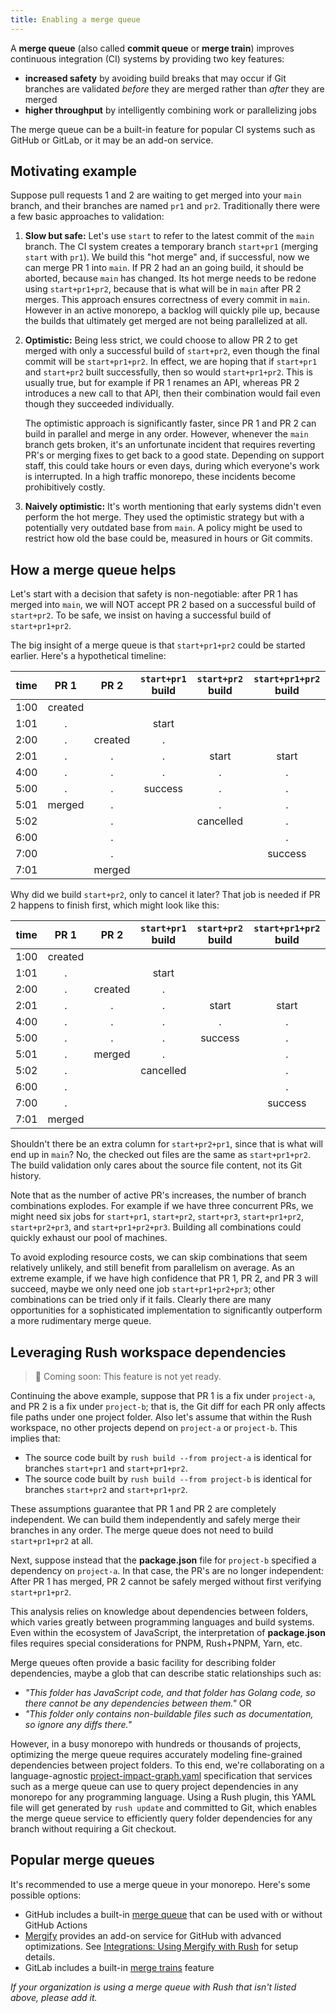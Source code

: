 ```yaml
---
title: Enabling a merge queue
---
```


A **merge queue** (also called **commit queue** or **merge train**) improves continuous integration
(CI) systems
by providing two key features:

- **increased safety** by avoiding build breaks that may occur if Git branches are validated
  _before_ they are merged rather than _after_ they are merged
- **higher throughput** by intelligently combining work or parallelizing jobs

The merge queue can be a built-in feature for popular CI systems such as GitHub or GitLab,
or it may be an add-on service.

## Motivating example

Suppose pull requests 1 and 2 are waiting to get merged into your `main` branch, and their branches are
named `pr1` and `pr2`. Traditionally there were a few basic approaches to validation:

1. **Slow but safe:** Let's use `start` to refer to the latest commit of the `main` branch.
   The CI system creates a temporary branch `start+pr1` (merging `start` with `pr1`).
   We build this "hot merge" and, if successful, now we can merge PR 1 into `main`.
   If PR 2 had an an going build, it should be aborted, because `main` has changed. Its hot merge needs
   to be redone using `start+pr1+pr2`, because that is what will be in `main` after PR 2 merges.
   This approach ensures correctness of every commit in `main`. However in an active monorepo,
   a backlog will quickly pile up, because the builds that ultimately get merged are not being parallelized at all.

2. **Optimistic:** Being less strict, we could choose to allow PR 2 to get merged with only a successful build
   of `start+pr2`, even though the final commit will be `start+pr1+pr2`. In effect, we are hoping that if
   `start+pr1` and `start+pr2` built successfully, then so would `start+pr1+pr2`. This is usually true,
   but for example if PR 1 renames an API, whereas PR 2 introduces a new call to that API, then their
   combination would fail even though they succeeded individually.

   The optimistic approach is significantly faster, since PR 1 and PR 2 can build in parallel
   and merge in any order. However, whenever the `main` branch gets broken, it's an unfortunate incident
   that requires reverting PR's or merging fixes to get back to a good state. Depending on support staff,
   this could take hours or even days, during which everyone's work is interrupted.
   In a high traffic monorepo, these incidents become prohibitively costly.

3. **Naively optimistic:** It's worth mentioning that early systems didn't even perform the hot merge.
   They used the optimistic strategy but with a potentially very outdated base from `main`.
   A policy might be used to restrict how old the base could be, measured in hours or Git commits.

## How a merge queue helps

Let's start with a decision that safety is non-negotiable: after PR 1 has merged into `main`,
we will NOT accept PR 2 based on a successful build of `start+pr2`. To be safe, we insist on having
a successful build of `start+pr1+pr2`.

The big insight of a merge queue is that `start+pr1+pr2` could be started earlier.
Here's a hypothetical timeline:

| time |  PR 1   |  PR 2   | `start+pr1` build | `start+pr2` build | `start+pr1+pr2` build |
| ---- | :-----: | :-----: | :---------------: | :---------------: | :-------------------: |
| 1:00 | created |         |                   |                   |                       |
| 1:01 |    .    |         |       start       |                   |                       |
| 2:00 |    .    | created |         .         |                   |                       |
| 2:01 |    .    |    .    |         .         |       start       |         start         |
| 4:00 |    .    |    .    |         .         |         .         |           .           |
| 5:00 |    .    |    .    |      success      |         .         |           .           |
| 5:01 | merged  |    .    |                   |         .         |           .           |
| 5:02 |         |    .    |                   |     cancelled     |           .           |
| 6:00 |         |    .    |                   |                   |           .           |
| 7:00 |         |    .    |                   |                   |        success        |
| 7:01 |         | merged  |                   |                   |                       |

Why did we build `start+pr2`, only to cancel it later? That job is needed if PR 2 happens to finish first,
which might look like this:

| time |  PR 1   |  PR 2   | `start+pr1` build | `start+pr2` build | `start+pr1+pr2` build |
| ---- | :-----: | :-----: | :---------------: | :---------------: | :-------------------: |
| 1:00 | created |         |                   |                   |                       |
| 1:01 |    .    |         |       start       |                   |                       |
| 2:00 |    .    | created |         .         |                   |                       |
| 2:01 |    .    |    .    |         .         |       start       |         start         |
| 4:00 |    .    |    .    |         .         |         .         |           .           |
| 5:00 |    .    |    .    |         .         |      success      |           .           |
| 5:01 |    .    | merged  |         .         |                   |           .           |
| 5:02 |    .    |         |     cancelled     |                   |           .           |
| 6:00 |    .    |         |                   |                   |           .           |
| 7:00 |    .    |         |                   |                   |        success        |
| 7:01 | merged  |         |                   |                   |                       |

Shouldn't there be an extra column for `start+pr2+pr1`, since that is what will end up in `main`? No,
the checked out files are the same as `start+pr1+pr2`. The build validation only cares about the source
file content, not its Git history.

Note that as the number of active PR's increases, the number of branch combinations explodes.
For example if we have three concurrent PRs, we might need six jobs for
`start+pr1`, `start+pr2`, `start+pr3`, `start+pr1+pr2`, `start+pr2+pr3`, and `start+pr1+pr2+pr3`.
Building all combinations could quickly exhaust our pool of machines.

To avoid exploding resource costs, we can skip combinations that seem relatively unlikely, and
still benefit from parallelism on average. As an extreme example, if we have high confidence that
PR 1, PR 2, and PR 3 will succeed, maybe we only need one job `start+pr1+pr2+pr3`; other combinations
can be tried only if it fails. Clearly there are many opportunities for a sophisticated implementation
to significantly outperform a more rudimentary merge queue.

## Leveraging Rush workspace dependencies

> 🚧 Coming soon: This feature is not yet ready.

Continuing the above example, suppose that PR 1 is a fix under `project-a`, and PR 2 is a fix under `project-b`;
that is, the Git diff for each PR only affects file paths under one project folder. Also let's assume that within
the Rush workspace, no other projects depend on `project-a` or `project-b`. This implies that:

- The source code built by `rush build --from project-a` is identical for branches `start+pr1` and `start+pr1+pr2`.
- The source code built by `rush build --from project-b` is identical for branches `start+pr2` and `start+pr1+pr2`.

These assumptions guarantee that PR 1 and PR 2 are completely independent. We can build them independently
and safely merge their branches in any order. The merge queue does not need to build `start+pr1+pr2` at all.

Next, suppose instead that the **package.json** file for `project-b` specified a dependency on `project-a`.
In that case, the PR's are no longer independent: After PR 1 has merged, PR 2 cannot be safely merged
without first verifying `start+pr1+pr2`.

This analysis relies on knowledge about dependencies between folders, which varies greatly between
programming languages and build systems. Even within the ecosystem of JavaScript, the interpretation of
**package.json** files requires special considerations for PNPM, Rush+PNPM, Yarn, etc.

Merge queues often provide a basic facility for describing folder dependencies, maybe a glob that can
describe static relationships such as:

- _"This folder has JavaScript code, and that folder has Golang code,
  so there cannot be any dependencies between them."_ OR
- _"This folder only contains non-buildable files such as documentation, so ignore any diffs there."_

However, in a busy monorepo with hundreds or thousands of projects, optimizing the merge queue requires
accurately modeling fine-grained dependencies between project folders. To this end, we're collaborating on
a language-agnostic
[project-impact-graph.yaml](https://github.com/tiktok/project-impact-graph) specification that services
such as a merge queue can use to query project dependencies in any monorepo for any programming language.
Using a Rush plugin, this YAML file will get generated by `rush update` and committed to Git, which enables
the merge queue service to efficiently query folder dependencies for any branch without requiring a Git checkout.

## Popular merge queues

It's recommended to use a merge queue in your monorepo. Here's some possible options:

- GitHub includes a built-in
  [merge queue](https://docs.github.com/en/repositories/configuring-branches-and-merges-in-your-repository/configuring-pull-request-merges/managing-a-merge-queue)
  that can be used with or without GitHub Actions
- [Mergify](https://mergify.com/) provides an add-on service for GitHub with advanced optimizations.
  See [Integrations: Using Mergify with Rush](../integrations/mergify.md) for setup details.
- GitLab includes a built-in [merge trains](https://docs.gitlab.com/ee/ci/pipelines/merge_trains.html) feature

_If your organization is using a merge queue with Rush that isn't listed above, please add it._

